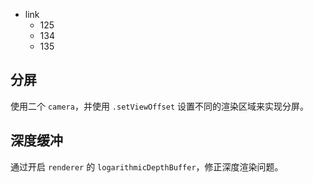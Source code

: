 - link
  - 125
  - 134
  - 135

## 分屏

使用二个 `camera`，并使用 `.setViewOffset` 设置不同的渲染区域来实现分屏。

## 深度缓冲

通过开启 `renderer` 的 `logarithmicDepthBuffer`，修正深度渲染问题。